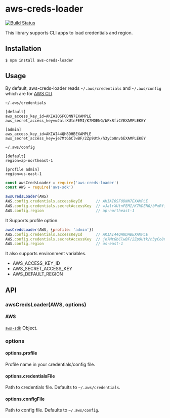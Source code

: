 # aws-creds-loader
[![Build Status](https://travis-ci.org/takehilo/aws-creds-loader.svg?branch=master)](https://travis-ci.org/takehilo/aws-creds-loader)

This library supports CLI apps to load credentials and region.

## Installation
```
$ npm install aws-creds-loader
```

## Usage
By default, aws-creds-loader reads `~/.aws/credentials` and `~/.aws/config` which are for [AWS CLI](http://docs.aws.amazon.com/cli/latest/userguide/cli-config-files.html).

`~/.aws/credentials`

```
[default]
aws_access_key_id=AKIAIOSFODNN7EXAMPLE
aws_secret_access_key=wJalrXUtnFEMI/K7MDENG/bPxRfiCYEXAMPLEKEY

[admin]
aws_access_key_id=AKIAI44QH8DHBEXAMPLE
aws_secret_access_key=je7MtGbClwBF/2Zp9Utk/h3yCo8nvbEXAMPLEKEY
```

`~/.aws/config`

```
[default]
region=ap-northeast-1

[profile admin]
region=us-east-1
```

```js
const awsCredsLoader = require('aws-creds-loader')
const AWS = require('aws-sdk')

awsCredsLoader(AWS)
AWS.config.credentials.accessKeyId      // AKIAIOSFODNN7EXAMPLE
AWS.config.credentials.secretAccessKey  // wJalrXUtnFEMI/K7MDENG/bPxRfiCYEXAMPLEKEY
AWS.config.region                       // ap-northeast-1
```

It Supports profile option.

```js
awsCredsLoader(AWS, {profile: 'admin'})
AWS.config.credentials.accessKeyId      // AKIAI44QH8DHBEXAMPLE
AWS.config.credentials.secretAccessKey  // je7MtGbClwBF/2Zp9Utk/h3yCo8nvbEXAMPLEKEY
AWS.config.region                       // us-east-1
```

It also supports environment variables.

- AWS_ACCESS_KEY_ID
- AWS_SECRET_ACCESS_KEY
- AWS_DEFAULT_REGION

## API
### awsCredsLoader(AWS, options)
#### AWS
[`aws-sdk`](https://www.npmjs.com/package/aws-sdk) Object.

### options
#### options.profile
Profile name in your credentials/config file.

#### options.credentialsFile
Path to credentials file.
Defaults to `~/.aws/credentials`.

#### options.configFile
Path to config file.
Defaults to `~/.aws/config`.
